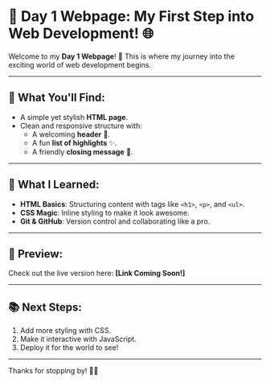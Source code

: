 # 🌟 Day 1 Webpage: My First Step into Web Development! 🌐

Welcome to my **Day 1 Webpage**! 🎉 This is where my journey into the exciting world of web development begins.

---

## 🚀 What You'll Find:
- A simple yet stylish **HTML page**.
- Clean and responsive structure with:
  - A welcoming **header** 🏡.
  - A fun **list of highlights** ✨.
  - A friendly **closing message** 👋.

---

## 🔧 What I Learned:
- **HTML Basics**: Structuring content with tags like `<h1>`, `<p>`, and `<ul>`.
- **CSS Magic**: Inline styling to make it look awesome.
- **Git & GitHub**: Version control and collaborating like a pro.

---

## 👀 Preview:
Check out the live version here: **[Link Coming Soon!]**

---

## 📚 Next Steps:
1. Add more styling with CSS.
2. Make it interactive with JavaScript.
3. Deploy it for the world to see!

---

Thanks for stopping by! 🌈✨
